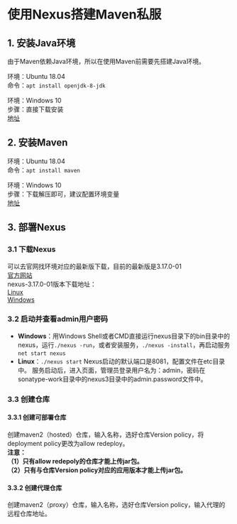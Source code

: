 # 使用Nexus搭建Maven私服
## 1. 安装Java环境
由于Maven依赖Java环境，所以在使用Maven前需要先搭建Java环境。

环境：Ubuntu 18.04     
命令：`apt install openjdk-8-jdk`

环境：Windows 10    
步骤：直接下载安装   
[地址](https://www.oracle.com/technetwork/java/javase/downloads/jdk8-downloads-2133151.html)
## 2. 安装Maven
环境：Ubuntu 18.04     
命令：`apt install maven`

环境：Windows 10       
步骤：下载解压即可，建议配置环境变量      
[地址](https://maven.apache.org/download.cgi)
## 3. 部署Nexus
### 3.1 下载Nexus
可以去官网找环境对应的最新版下载，目前的最新版是3.17.0-01   
[官方网站](https://www.sonatype.com/nexus-repository-sonatype)   
nexus-3.17.0-01版本下载地址：   
[Linux](https://sonatype-download.global.ssl.fastly.net/repository/repositoryManager/3/nexus-3.17.0-01-unix.tar.gz)     
[Windows](https://sonatype-download.global.ssl.fastly.net/repository/repositoryManager/3/nexus-3.17.0-01-win64.zip)
### 3.2 启动并查看admin用户密码
* **Windows**：用Windows Shell或者CMD直接运行nexus目录下的bin目录中的nexus，运行`./nexus -run`，或者安装服务，`./nexus -install`，再启动服务`net start nexus` 
* **Linux**：`./nexus start`
Nexus启动的默认端口是8081，配置文件在etc目录中。
服务启动后，进入页面，管理员登录用户名为：admin，密码在sonatype-work目录中的nexus3目录中的admin.password文件中。
### 3.3 创建仓库
#### 3.3.1 创建可部署仓库
创建maven2（hosted）仓库，输入名称，选好仓库Version policy，将deployment policy更改为allow redeploy。   
**注意：    
（1）只有allow redepoly的仓库才能上传jar包。    
（2）只有与仓库Version policy对应的应用版本才能上传jar包。**
#### 3.3.2 创建代理仓库
创建maven2（proxy）仓库，输入名称，选好仓库Version policy，输入代理的远程仓库地址。
